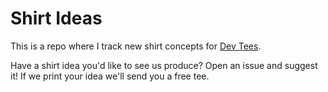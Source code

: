 Shirt Ideas
===============

This is a repo where I track new shirt concepts for [Dev Tees](http://devtees.com).

Have a shirt idea you'd like to see us produce? Open an issue and suggest it! If we print your idea we'll send you a free tee.
